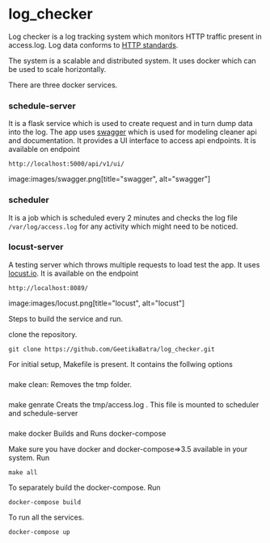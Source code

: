 # log_checker

Log checker is a log tracking system which monitors HTTP traffic present in access.log. Log data conforms to [HTTP standards](https://www.w3.org/Daemon/User/Config/Logging.html).

The system is a scalable and distributed system. It uses docker which can be used to scale horizontally.

There are three docker services.

### schedule-server
It is a flask service which is used to create request and in turn dump data into the log. The app uses [swagger](https://swagger.io/) which is used for modeling cleaner api and documentation. 
It provides a UI interface to access api endpoints. It is available on endpoint 
```
http://localhost:5000/api/v1/ui/
```
image:images/swagger.png[title="swagger", alt="swagger"]

### scheduler
It is a job which is scheduled every 2 minutes and checks the log file `/var/log/access.log` for any activity which might need to be noticed.

### locust-server
A testing server which throws multiple requests to load test the app. It uses [locust.io](https://locust.io/).
It is available on the endpoint 
```
http://localhost:8089/
```
image:images/locust.png[title="locust", alt="locust"]


Steps to build the service and run.

clone the repository.
```
git clone https://github.com/GeetikaBatra/log_checker.git
```
For initial setup, Makefile is present. It contains the follwing options 
###
make clean:
Removes the tmp folder.

###
make genrate
Creats the tmp/access.log . This file is mounted to scheduler and schedule-server

###
make docker
Builds and Runs docker-compose

Make sure you have docker and docker-compose=>3.5 available in your system. Run
```
make all
```

To separately build the docker-compose.
Run 
```
docker-compose build
```

To run all the services.
```
docker-compose up
```

